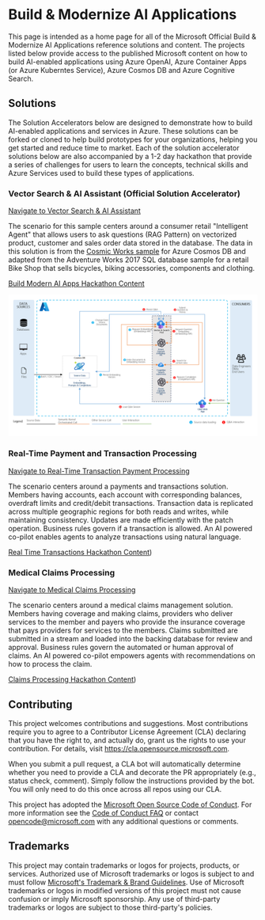 # Build & Modernize AI Applications

This page is intended as a home page for all of the Microsoft Official Build & Modernize AI Applications reference solutions and content. The projects listed below provide access to the published Microsoft content on how to build AI-enabled applications using Azure OpenAI, Azure Container Apps (or Azure Kuberntes Service), Azure Cosmos DB and Azure Cognitive Search.

## Solutions

The Solution Accelerators below are designed to demonstrate how to build AI-enabled applications and services in Azure. These solutions can be forked or cloned to help build prototypes for your organizations, helping you get started and reduce time to market. Each of the solution accelerator solutions below are also accompanied by a 1-2 day hackathon that provide a series of challenges for users to learn the concepts, technical skills and Azure Services used to build these types of applications.

### Vector Search & AI Assistant (Official Solution Accelerator)

[Navigate to Vector Search & AI Assistant](https://github.com/Azure/Vector-Search-AI-Assistant/tree/cognitive-search-vector)

The scenario for this sample centers around a consumer retail "Intelligent Agent" that allows users to ask questions (RAG Pattern) on vectorized product, customer and sales order data stored in the database. The data in this solution is from the [Cosmic Works sample](https://github.com/azurecosmosdb/cosmicworks) for Azure Cosmos DB and adapted from the Adventure Works 2017 SQL database sample for a retail Bike Shop that sells bicycles, biking accessories, components and clothing.

[Build Modern AI Apps Hackathon Content](https://github.com/Azure/Build-Modern-AI-Apps-Hackathon)

![alt](ad-vectorsearchaiassistant.png)


### Real-Time Payment and Transaction Processing

[Navigate to Real-Time Transaction Payment Processing](https://github.com/Azure/Real-time-Payment-Transaction-Processing-at-Scale)

The scenario centers around a payments and transactions solution. Members having accounts, each account with corresponding balances, overdraft limits and credit/debit transactions. Transaction data is replicated across multiple geographic regions for both reads and writes, while maintaining consistency. Updates are made efficiently with the patch operation. Business rules govern if a transaction is allowed. An AI powered co-pilot enables agents to analyze transactions using natural language.

[Real Time Transactions Hackathon Content](https://github.com/Azure/Real-Time-Transactions-Hackathon))

### Medical Claims Processing

[Navigate to Medical Claims Processing](https://github.com/Azure/Medical-Claims-Transaction-Processing-at-scale)

The scenario centers around a medical claims management solution. Members having coverage and making claims, providers who deliver services to the member and payers who provide the insurance coverage that pays providers for services to the members. Claims submitted are submitted in a stream and loaded into the backing database for review and approval. Business rules govern the automated or human approval of claims. An AI powered co-pilot empowers agents with recommendations on how to process the claim.

[Claims Processing Hackathon Content](https://github.com/Azure/Medical-Claims-Processing-Hackathon))



## Contributing

This project welcomes contributions and suggestions.  Most contributions require you to agree to a
Contributor License Agreement (CLA) declaring that you have the right to, and actually do, grant us
the rights to use your contribution. For details, visit https://cla.opensource.microsoft.com.

When you submit a pull request, a CLA bot will automatically determine whether you need to provide
a CLA and decorate the PR appropriately (e.g., status check, comment). Simply follow the instructions
provided by the bot. You will only need to do this once across all repos using our CLA.

This project has adopted the [Microsoft Open Source Code of Conduct](https://opensource.microsoft.com/codeofconduct/).
For more information see the [Code of Conduct FAQ](https://opensource.microsoft.com/codeofconduct/faq/) or
contact [opencode@microsoft.com](mailto:opencode@microsoft.com) with any additional questions or comments.

## Trademarks

This project may contain trademarks or logos for projects, products, or services. Authorized use of Microsoft 
trademarks or logos is subject to and must follow 
[Microsoft's Trademark & Brand Guidelines](https://www.microsoft.com/en-us/legal/intellectualproperty/trademarks/usage/general).
Use of Microsoft trademarks or logos in modified versions of this project must not cause confusion or imply Microsoft sponsorship.
Any use of third-party trademarks or logos are subject to those third-party's policies.
